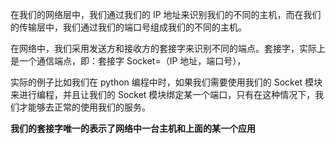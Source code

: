 在我们的网络层中，我们通过我们的 IP 地址来识别我们的不同的主机，而在我们的传输层中，我们通过我们的端口号组成我们的不同的主机。

在网络中，我们采用发送方和接收方的套接字来识别不同的端点。套接字，实际上是一个通信端点，即：套接字 Socket=（IP 地址，端口号），

实际的例子比如我们在 python 编程中时，如果我们需要使用我们的 Socket 模块来进行编程，并且让我们的 Socket 模块绑定某一个端口，只有在这种情况下，我们才能够去正常的使用我们的服务。

**我们的套接字唯一的表示了网络中一台主机和上面的某一个应用**
